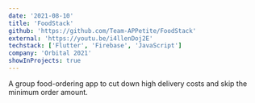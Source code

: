 ```yaml
---
date: '2021-08-10'
title: 'FoodStack'
github: 'https://github.com/Team-APPetite/FoodStack'
external: 'https://youtu.be/i4llenDoj2E'
techstack: ['Flutter', 'Firebase', 'JavaScript']
company: 'Orbital 2021'
showInProjects: true
---
```


A group food-ordering app to cut down high delivery costs and skip the minimum order amount.
